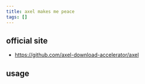 ```yaml
---
title: axel makes me peace
tags: []
---
```




## official site
- https://github.com/axel-download-accelerator/axel






## usage



